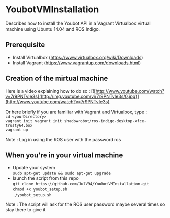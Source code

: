 # YoubotVMInstallation
Describes how to install the Youbot API in a Vagrant Virtualbox virtual machine using Ubuntu 14.04 and ROS Indigo.

## Prerequisite
* Install Virtualbox (https://www.virtualbox.org/wiki/Downloads)
* Install Vagrant (https://www.vagrantup.com/downloads.html)

## Creation of the mirtual machine
Here is a video explaining how to do so :   [![http://www.youtube.com/watch?v=7r9PNTvIe3s](http://img.youtube.com/vi/7r9PNTvIe3s/0.jpg)](http://www.youtube.com/watch?v=7r9PNTvIe3s)  

Or here briefly if you are familiar with Vagrant and Virtualbox, type :  
`cd <yourDirectory>`  
`vagrant init vagrant init shadowrobot/ros-indigo-desktop-xfce-trusty64.box`  
`vagrant up`  

Note : Log in using the ROS user with the password ros

## When you're in your virtual machine
* Update your system  
`sudo apt-get update && sudo apt-get upgrade`
* launch the script from this repo  
`git clone https://github.com/JulV94/YoubotVMInstallation.git`  
`chmod +x youbot_setup.sh`  
`./youbot_setup.sh`  

Note : The script will ask for the ROS user password maybe several times so stay there to give it
